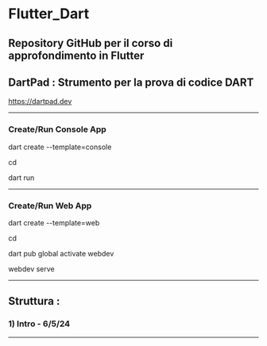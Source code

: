 # Flutter_Dart
Repository GitHub per il corso di approfondimento in Flutter
-----------------------------------------------------------
## DartPad : Strumento per la prova di codice DART
 https://dartpad.dev

-----------------------------------
### Create/Run Console App
dart create --template=console <nome>

cd <nome>

dart run

--------------------
### Create/Run Web App
dart create --template=web <nome>

cd <nome>

dart pub global activate webdev

webdev serve

-------------
## Struttura :
### 1) Intro - 6/5/24
------------------------
